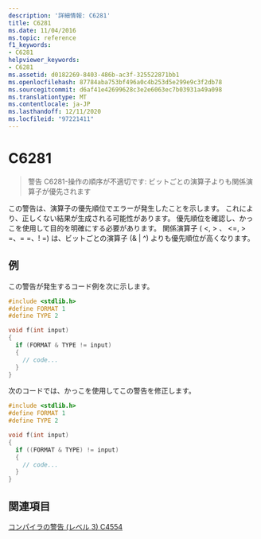 ```yaml
---
description: '詳細情報: C6281'
title: C6281
ms.date: 11/04/2016
ms.topic: reference
f1_keywords:
- C6281
helpviewer_keywords:
- C6281
ms.assetid: d0182269-8403-486b-ac3f-325522871bb1
ms.openlocfilehash: 87784aba753bf496a0c4b253d5e299e9c3f2db78
ms.sourcegitcommit: d6af41e42699628c3e2e6063ec7b03931a49a098
ms.translationtype: MT
ms.contentlocale: ja-JP
ms.lasthandoff: 12/11/2020
ms.locfileid: "97221411"
---
```

# <a name="c6281"></a>C6281

> 警告 C6281-操作の順序が不適切です: ビットごとの演算子よりも関係演算子が優先されます

この警告は、演算子の優先順位でエラーが発生したことを示します。 これにより、正しくない結果が生成される可能性があります。 優先順位を確認し、かっこを使用して目的を明確にする必要があります。 関係演算子 ( \<, > 、 \<=, > =、= =、! =) は、ビットごとの演算子 (& &#124; ^) よりも優先順位が高くなります。

## <a name="example"></a>例

この警告が発生するコード例を次に示します。

```cpp
#include <stdlib.h>
#define FORMAT 1
#define TYPE 2

void f(int input)
{
  if (FORMAT & TYPE != input)
  {
    // code...
  }
}
```

次のコードでは、かっこを使用してこの警告を修正します。

```cpp
#include <stdlib.h>
#define FORMAT 1
#define TYPE 2

void f(int input)
{
  if ((FORMAT & TYPE) != input)
  {
    // code...
  }
}
```

## <a name="see-also"></a>関連項目

[コンパイラの警告 (レベル 3) C4554](../error-messages/compiler-warnings/compiler-warning-level-3-c4554.md)
